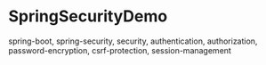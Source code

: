 # SpringSecurityDemo
 spring-boot, spring-security, security, authentication, authorization, password-encryption, csrf-protection, session-management
